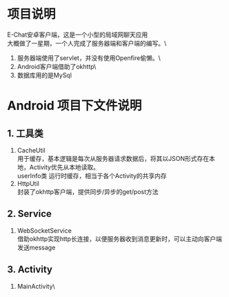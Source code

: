 # 项目说明
E-Chat安卓客户端，这是一个小型的局域网聊天应用\
大概做了一星期，一个人完成了服务器端和客户端的编写。\
1. 服务器端使用了servlet，并没有使用Openfire偷懒。\
2. Android客户端借助了okhttp\
3. 数据库用的是MySql

# Android 项目下文件说明
## 1. 工具类
1. CacheUtil\
    用于缓存，基本逻辑是每次从服务器请求数据后，将其以JSON形式存在本地，Activity优先从本地读取。\
    userInfo类  运行时缓存，相当于各个Activity的共享内存
2. HttpUtil\
    封装了okhttp客户端，提供同步/异步的get/post方法
## 2. Service
1. WebSocketService\
    借助okhttp实现http长连接，以便服务器收到消息更新时，可以主动向客户端发送message
## 3. Activity
1. MainActivity\

